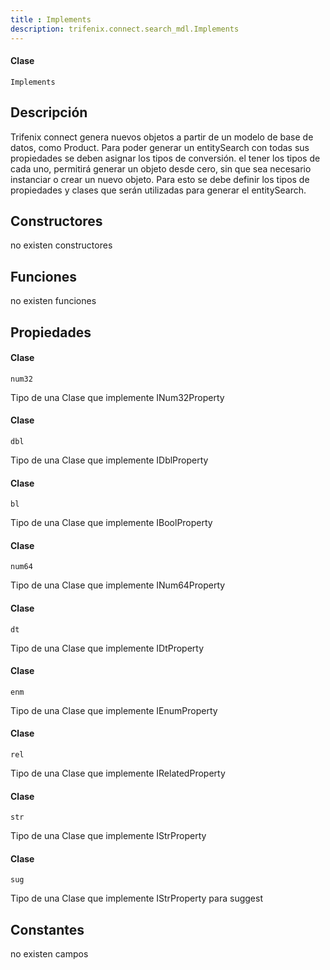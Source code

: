 ```yaml
---
title : Implements
description: trifenix.connect.search_mdl.Implements
---
```




<CodeBlock slots = 'heading, code' repeat = '1' languages = 'C#' />

#### Clase
```
Implements
```

## Descripción
Trifenix connect genera nuevos objetos a partir de un modelo de base de datos, 
como Product. Para poder generar un entitySearch con todas sus propiedades se deben asignar los tipos de conversión.
el tener los tipos de cada uno, permitirá generar un objeto desde cero, sin que sea necesario instanciar o crear un nuevo objeto.
Para esto se debe definir los tipos de propiedades y clases que serán utilizadas para generar el entitySearch.
## Constructores

no existen constructores


## Funciones

no existen funciones

## Propiedades


<CodeBlock slots = 'heading, code' repeat = '1' languages = 'C#' />

#### Clase
```
num32
```


Tipo de una Clase que implemente INum32Property

<CodeBlock slots = 'heading, code' repeat = '1' languages = 'C#' />

#### Clase
```
dbl
```


Tipo de una Clase que implemente IDblProperty

<CodeBlock slots = 'heading, code' repeat = '1' languages = 'C#' />

#### Clase
```
bl
```


Tipo de una Clase que implemente IBoolProperty

<CodeBlock slots = 'heading, code' repeat = '1' languages = 'C#' />

#### Clase
```
num64
```


Tipo de una Clase que implemente INum64Property

<CodeBlock slots = 'heading, code' repeat = '1' languages = 'C#' />

#### Clase
```
dt
```


Tipo de una Clase que implemente IDtProperty

<CodeBlock slots = 'heading, code' repeat = '1' languages = 'C#' />

#### Clase
```
enm
```


Tipo de una Clase que implemente IEnumProperty

<CodeBlock slots = 'heading, code' repeat = '1' languages = 'C#' />

#### Clase
```
rel
```


Tipo de una Clase que implemente IRelatedProperty

<CodeBlock slots = 'heading, code' repeat = '1' languages = 'C#' />

#### Clase
```
str
```


Tipo de una Clase que implemente IStrProperty

<CodeBlock slots = 'heading, code' repeat = '1' languages = 'C#' />

#### Clase
```
sug
```


Tipo de una Clase que implemente IStrProperty para suggest
## Constantes
no existen campos

